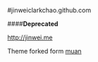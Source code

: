 #jinweiclarkchao.github.com

####**Deprecated**

http://jinwei.me

Theme forked form [muan](https://github.com/muan/muan.github.com)
